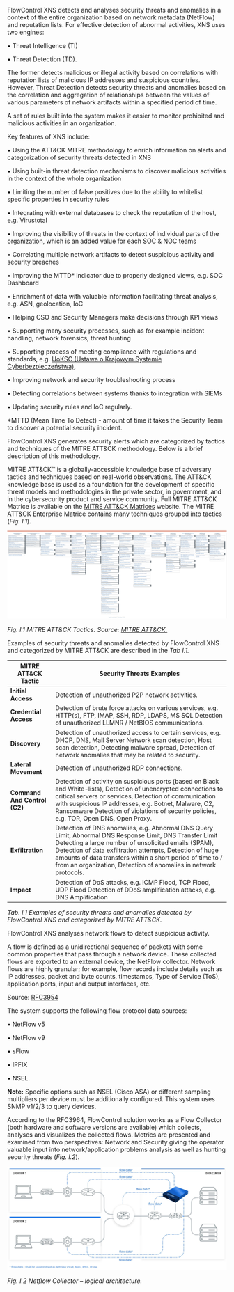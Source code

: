 <!-- Wersja 1.6.1 - docusaurus 2.0 dopasowana rozdzielczość rysunków -->

FlowControl XNS detects and analyses security threats and anomalies in a context of the entire organization based on network metadata (NetFlow) and reputation lists. For effective detection of abnormal activities, XNS uses two engines: 

•       Threat Intelligence (TI) 

•       Threat Detection (TD). 

The former detects malicious or illegal activity based on correlations with reputation lists of malicious IP addresses and suspicious countries. However, Threat Detection detects security threats and anomalies based on the correlation and aggregation of relationships between the values of various parameters of network artifacts within a specified period of time.

 A set of rules built into the system makes it easier to monitor prohibited and malicious activities in an organization. 

Key features of XNS include:

•       Using the ATT&CK MITRE methodology to enrich information on alerts and categorization of security threats detected in XNS

•       Using built-in threat detection mechanisms to discover malicious activities in the context of the whole organization

•       Limiting the number of false positives due to the ability to whitelist specific properties in security rules

•       Integrating with external databases to check the reputation of the host, e.g. Virustotal

•       Improving the visibility of threats in the context of individual parts of the organization, which is an added value for each SOC & NOC teams

•       Correlating multiple network artifacts to detect suspicious activity and security breaches

•       Improving the MTTD* indicator due to properly designed views, e.g. SOC Dashboard

•       Enrichment of data with valuable information facilitating threat analysis, e.g. ASN, geolocation, IoC

•       Helping CSO and Security Managers make decisions through KPI views

•       Supporting many security processes, such as for example incident handling, network forensics, threat hunting

•       Supporting process of meeting compliance with regulations and standards, e.g. [UoKSC (Ustawa o Krajowym Systemie Cyberbezpieczeństwa)](http://prawo.sejm.gov.pl/isap.nsf/download.xsp/WDU20180001560/T/D20181560L.pdf), 

•       Improving network and security troubleshooting process

•       Detecting correlations between systems thanks to integration with SIEMs

•       Updating security rules and IoC regularly.

 *MTTD (Mean Time To Detect) - amount of time it takes the Security Team to discover a potential security incident. 

FlowControl XNS generates security alerts which are categorized by tactics and techniques of the MITRE ATT&CK methodology. Below is a brief description of this methodology.

MITRE ATT&CK™ is a globally-accessible knowledge base of adversary tactics and techniques based on real-world observations. The ATT&CK knowledge base is used as a foundation for the development of specific threat models and methodologies in the private sector, in government, and in the cybersecurity product and service community. Full MITRE ATT&CK Matrice is available on the [MITRE ATT&CK Matrices]( https:/attack.mitre.org/ ) website. The MITRE ATT&CK Enterprise Matrice contains many techniques grouped into tactics (*Fig. I.1*).



![image-20201218120633426](../assets/image-20201218120633426.png)

*Fig. I.1 MITRE ATT&CK Tactics. Source: [MITRE ATT&CK.]( https:/attack.mitre.org/ )*

 

Examples of security threats and anomalies detected by FlowControl XNS and categorized by MITRE ATT&CK are described in the *Tab I.1.*

| MITRE ATT&CK Tactic          | **Security Threats Examples**                                |
| ---------------------------- | ------------------------------------------------------------ |
| **Initial Access**           | Detection of unauthorized P2P network activities.            |
| **Credential Access**        | Detection of brute force attacks on various  services, e.g. HTTP(s), FTP, IMAP, SSH, RDP, LDAPS, MS SQL Detection of  unauthorized LLMNR / NetBIOS communications. |
| **Discovery**                | Detection of unauthorized access to certain services, e.g. DHCP, DNS, Mail Server Network scan detection, Host scan detection, Detecting malware spread, Detection of network anomalies that may be related to security. |
| **Lateral Movement**         | Detection of unauthorized RDP connections.                   |
| **Command And Control (C2)** | Detection of activity on suspicious ports  (based on Black and White-lists), Detection of unencrypted connections to critical servers or services, Detection of communication with suspicious IP addresses, e.g. Botnet, Malware, C2, Ransomware Detection of violations of security policies, e.g. TOR, Open DNS, Open Proxy. |
| **Exfiltration**             | Detection of DNS anomalies, e.g. Abnormal DNS Query Limit, Abnormal DNS Response Limit, DNS Transfer Limit Detecting a large number of unsolicited emails (SPAM), Detection of data exfiltration attempts, Detection of huge amounts of data transfers within a short period of time to / from an organization, Detection of anomalies in network protocols. |
| **Impact**                   | Detection of DoS attacks, e.g. ICMP Flood, TCP Flood, UDP Flood Detection of DDoS amplification attacks, e.g. DNS  Amplification |

*Tab. I.1 Examples of security threats and anomalies detected by FlowControl XNS and categorized by MITRE ATT&CK.*



FlowControl XNS analyses network flows to detect suspicious activity.

A flow is defined as a unidirectional sequence of packets with some common properties that pass through a network device. These collected flows are exported to an external device, the NetFlow collector. Network flows are highly granular; for example, flow records include details such as IP addresses, packet and byte counts, timestamps, Type of Service (ToS), application ports, input and output interfaces, etc.

Source: [RFC3954](https://www.ietf.org/rfc/rfc3954.txt)

The system supports the following flow protocol data sources: 

•       NetFlow v5

•       NetFlow v9

•       sFlow

•       IPFIX

•       NSEL.

**Note:** Specific options such as NSEL (Cisco ASA) or different sampling multipliers per device must be additionally configured. This system uses SNMP v1/2/3 to query devices. 

 

According to the RFC3964, FlowControl solution works as a Flow Collector (both hardware and software versions are available) which collects, analyses and visualizes the collected flows. Metrics are presented and examined from two perspectives: Network and Security giving the operator valuable input into network/application problems analysis as well as hunting security threats (*Fig. I.2*). 



![sycope_flowcontrol_1_5](../assets/sycope_flowcontrol_1_5-1604661807668.jpg)

*Fig. I.2 Netflow Collector – logical architecture.*

